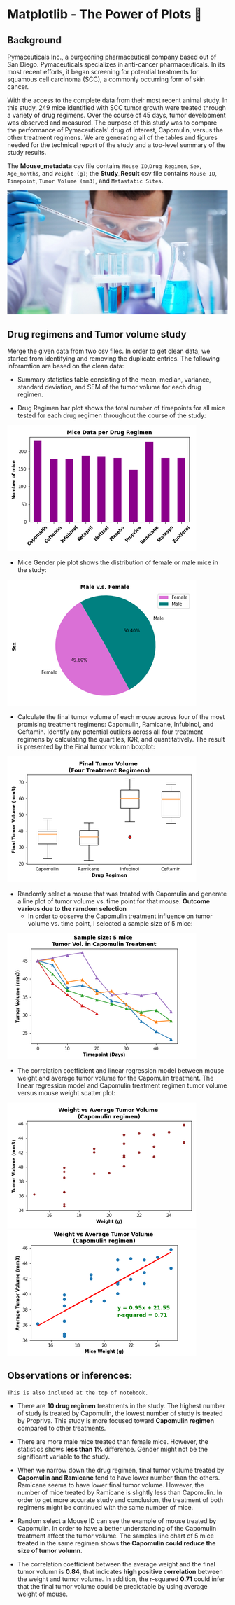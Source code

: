 # Matplotlib - The Power of Plots :mouse2:

## Background

Pymaceuticals Inc., a burgeoning pharmaceutical company based out of San Diego. Pymaceuticals specializes in anti-cancer pharmaceuticals. In its most recent efforts, it began screening for potential treatments for squamous cell carcinoma (SCC), a commonly occurring form of skin cancer.

With the access to the complete data from their most recent animal study. In this study, 249 mice identified with SCC tumor growth were treated through a variety of drug regimens. Over the course of 45 days, tumor development was observed and measured. The purpose of this study was to compare the performance of Pymaceuticals' drug of interest, Capomulin, versus the other treatment regimens. We are generating all of the tables and figures needed for the technical report of the study and a top-level summary of the study results.

The **Mouse_metadata** csv file contains `Mouse ID`,`Drug Regimen`, `Sex`, `Age_months`, and `Weight (g)`; the **Study_Result** csv file contains `Mouse ID`, `Timepoint`, `Tumor Volume (mm3)`, and `Metastatic Sites`. 

![Laboratory](https://github.com/PeiDay/Matplotlib-Challenge/blob/main/Pymaceuticals/Images/Laboratory.jpg)

## Drug regimens and Tumor volume study

Merge the given data from two csv files. In order to get clean data, we started from identifying and removing the duplicate entries. The following inforamtion are based on the clean data:

* Summary statistics table consisting of the mean, median, variance, standard deviation, and SEM of the tumor volume for each drug regimen.

* Drug Regimen bar plot shows the total number of timepoints for all mice tested for each drug regimen throughout the course of the study:

![Drug regimen by pyplot](https://github.com/PeiDay/Matplotlib-Challenge/blob/main/Pymaceuticals/Images/Drug%20regimen%20by%20pyplot.png)

* Mice Gender pie plot shows the distribution of female or male mice in the study:

![Mice gender by pyplot](https://github.com/PeiDay/Matplotlib-Challenge/blob/main/Pymaceuticals/Images/Mice%20gender%20by%20pyplot.png)

* Calculate the final tumor volume of each mouse across four of the most promising treatment regimens: Capomulin, Ramicane, Infubinol, and Ceftamin.  Identify any potential outliers across all four treatment regimens by calculating the quartiles, IQR, and quantitatively. The result is presented by the Final tumor volumn boxplot:

![Final tumor volume boxplot](https://github.com/PeiDay/Matplotlib-Challenge/blob/main/Pymaceuticals/Images/Final%20tumor%20volume%20boxplot.png)

* Randomly select a mouse that was treated with Capomulin and generate a line plot of tumor volume vs. time point for that mouse. **Outcome various due to the ramdom selection**
    * In order to observe the Capomulin treatment influence on tumor volume vs. time point, I selected  a sample size of 5 mice:  

![Samples Time vs Vol line plot](https://github.com/PeiDay/Matplotlib-Challenge/blob/main/Pymaceuticals/Images/Samples%20Time%20vs%20Vol%20line%20plot.png)

* The correlation coefficient and linear regression model between mouse weight and average tumor volume for the Capomulin treatment.  The linear regression model and Capomulin treatment regimen tumor volume versus mouse weight scatter plot:

![Weight vs Vol scatter plot](https://github.com/PeiDay/Matplotlib-Challenge/blob/main/Pymaceuticals/Images/Weight%20vs%20Vol%20scatter%20plot.png)
![Linear regression model](https://github.com/PeiDay/Matplotlib-Challenge/blob/main/Pymaceuticals/Images/Linear%20regression%20model.png)

## Observations or inferences:
    This is also included at the top of notebook.

* There are **10 drug regimen** treatments in the study. The highest number of study is treated by Capomulin, the lowest number of study is treated by Propriva. This study is more focused toward **Capomulin regimen** compared to other treatments. 

* There are more male mice treated than female mice. However, the statistics shows **less than 1%** difference. Gender might not be the significant variable to the study.

* When we narrow down the drug regimen, final tumor volume treated by **Capomulin and Ramicane** tend to have lower number than the others. Ramicane seems to have lower final tumor volume. However, the number of mice treated by Ramicane is slightly less than Capomulin. In order to get more accurate study and conclusion, the treatment of both regimens might be continued with the same number of mice.

* Random select a Mouse ID can see the example of mouse treated by Capomulin.  In order to have a better understanding of the Capomulin treatment affect the tumor volume.  The samples line chart of 5 mice treated in the same regimen shows **the Capomulin could reduce the size of tumor volumn**.

* The correlation coefficient between the average weight and the final tumor volumn is **0.84**, that indicates **high positive correlation** between the weight and tumor volume. In addition, the r-squared **0.71** could infer that the final tumor volume could be predictable by using average weight of mouse.
